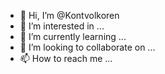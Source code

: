 - 👋 Hi, I’m @Kontvolkoren
- 👀 I’m interested in ...
- 🌱 I’m currently learning ...
- 💞️ I’m looking to collaborate on ...
- 📫 How to reach me ...

<!---
Kontvolkoren/Kontvolkoren is a ✨ special ✨ repository because its `README.md` (this file) appears on your GitHub profile.
You can click the Preview link to take a look at your changes.
--->
